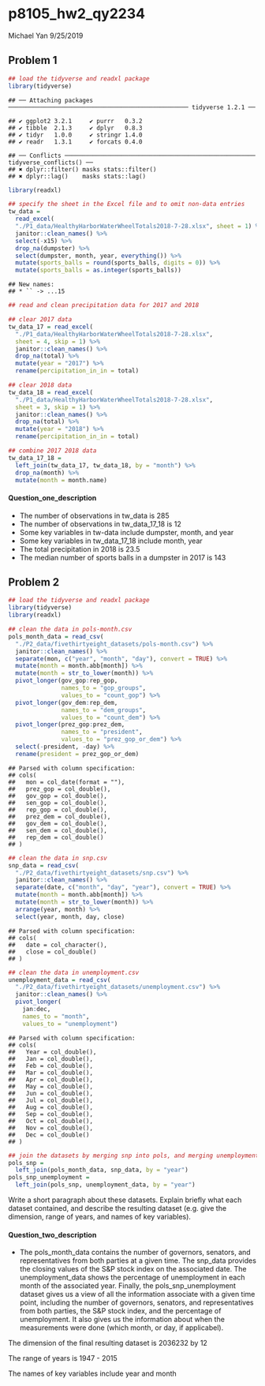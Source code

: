 p8105\_hw2\_qy2234
================
Michael Yan
9/25/2019

## Problem 1

``` r
## load the tidyverse and readxl package
library(tidyverse)
```

    ## ── Attaching packages ─────────────────────────────────────────────────── tidyverse 1.2.1 ──

    ## ✔ ggplot2 3.2.1     ✔ purrr   0.3.2
    ## ✔ tibble  2.1.3     ✔ dplyr   0.8.3
    ## ✔ tidyr   1.0.0     ✔ stringr 1.4.0
    ## ✔ readr   1.3.1     ✔ forcats 0.4.0

    ## ── Conflicts ────────────────────────────────────────────────────── tidyverse_conflicts() ──
    ## ✖ dplyr::filter() masks stats::filter()
    ## ✖ dplyr::lag()    masks stats::lag()

``` r
library(readxl)

## specify the sheet in the Excel file and to omit non-data entries
tw_data = 
  read_excel(
  "./P1_data/HealthyHarborWaterWheelTotals2018-7-28.xlsx", sheet = 1) %>%
  janitor::clean_names() %>% 
  select(-x15) %>% 
  drop_na(dumpster) %>%
  select(dumpster, month, year, everything()) %>% 
  mutate(sports_balls = round(sports_balls, digits = 0)) %>% 
  mutate(sports_balls = as.integer(sports_balls))
```

    ## New names:
    ## * `` -> ...15

``` r
## read and clean precipitation data for 2017 and 2018

## clear 2017 data
tw_data_17 = read_excel(
  "./P1_data/HealthyHarborWaterWheelTotals2018-7-28.xlsx", 
  sheet = 4, skip = 1) %>%
  janitor::clean_names() %>% 
  drop_na(total) %>% 
  mutate(year = "2017") %>% 
  rename(percipitation_in_in = total)

## clear 2018 data
tw_data_18 = read_excel(
  "./P1_data/HealthyHarborWaterWheelTotals2018-7-28.xlsx", 
  sheet = 3, skip = 1) %>%
  janitor::clean_names() %>% 
  drop_na(total) %>% 
  mutate(year = "2018") %>% 
  rename(percipitation_in_in = total)

## combine 2017 2018 data
tw_data_17_18 = 
  left_join(tw_data_17, tw_data_18, by = "month") %>% 
  drop_na(month) %>%
  mutate(month = month.name)
```

#### Question\_one\_description

  - The number of observations in tw\_data is 285
  - The number of observations in tw\_data\_17\_18 is 12
  - Some key variables in tw-data include dumpster, month, and year
  - Some key variables in tw\_data\_17\_18 include month, year
  - The total precipitation in 2018 is 23.5
  - The median number of sports balls in a dumpster in 2017 is 143

## Problem 2

``` r
## load the tidyverse and readxl package
library(tidyverse)
library(readxl)

## clean the data in pols-month.csv
pols_month_data = read_csv(
  "./P2_data/fivethirtyeight_datasets/pols-month.csv") %>% 
  janitor::clean_names() %>% 
  separate(mon, c("year", "month", "day"), convert = TRUE) %>% 
  mutate(month = month.abb[month]) %>% 
  mutate(month = str_to_lower(month)) %>% 
  pivot_longer(gov_gop:rep_gop, 
               names_to = "gop_groups",
               values_to = "count_gop") %>% 
  pivot_longer(gov_dem:rep_dem, 
               names_to = "dem_groups",
               values_to = "count_dem") %>% 
  pivot_longer(prez_gop:prez_dem, 
               names_to = "president",
               values_to = "prez_gop_or_dem") %>% 
  select(-president, -day) %>% 
  rename(president = prez_gop_or_dem)
```

    ## Parsed with column specification:
    ## cols(
    ##   mon = col_date(format = ""),
    ##   prez_gop = col_double(),
    ##   gov_gop = col_double(),
    ##   sen_gop = col_double(),
    ##   rep_gop = col_double(),
    ##   prez_dem = col_double(),
    ##   gov_dem = col_double(),
    ##   sen_dem = col_double(),
    ##   rep_dem = col_double()
    ## )

``` r
## clean the data in snp.csv
snp_data = read_csv(
  "./P2_data/fivethirtyeight_datasets/snp.csv") %>% 
  janitor::clean_names() %>% 
  separate(date, c("month", "day", "year"), convert = TRUE) %>% 
  mutate(month = month.abb[month]) %>% 
  mutate(month = str_to_lower(month)) %>%
  arrange(year, month) %>% 
  select(year, month, day, close)
```

    ## Parsed with column specification:
    ## cols(
    ##   date = col_character(),
    ##   close = col_double()
    ## )

``` r
## clean the data in unemployment.csv
unemployment_data = read_csv(
  "./P2_data/fivethirtyeight_datasets/unemployment.csv") %>%
  janitor::clean_names() %>% 
  pivot_longer(
    jan:dec,
    names_to = "month", 
    values_to = "unemployment") 
```

    ## Parsed with column specification:
    ## cols(
    ##   Year = col_double(),
    ##   Jan = col_double(),
    ##   Feb = col_double(),
    ##   Mar = col_double(),
    ##   Apr = col_double(),
    ##   May = col_double(),
    ##   Jun = col_double(),
    ##   Jul = col_double(),
    ##   Aug = col_double(),
    ##   Sep = col_double(),
    ##   Oct = col_double(),
    ##   Nov = col_double(),
    ##   Dec = col_double()
    ## )

``` r
## join the datasets by merging snp into pols, and merging unemployment into the result
pols_snp = 
  left_join(pols_month_data, snp_data, by = "year")
pols_snp_unemployment = 
  left_join(pols_snp, unemployment_data, by = "year")
```

Write a short paragraph about these datasets. Explain briefly what each
dataset contained, and describe the resulting dataset (e.g. give the
dimension, range of years, and names of key variables).

#### Question\_two\_description

  - The pols\_month\_data contains the number of governors, senators,
    and representatives from both parties at a given time. The snp\_data
    provides the closing values of the S\&P stock index on the
    associated date. The unemployment\_data shows the percentage of
    unemployment in each month of the associated year. Finally, the
    pols\_snp\_unemployment dataset gives us a view of all the
    information associate with a given time point, including the number
    of governors, senators, and representatives from both parties, the
    S\&P stock index, and the percentage of unemployment. It also gives
    us the information about when the measurements were done (which
    month, or day, if applicabel).

The dimension of the final resulting dataset is 2036232 by 12

The range of years is 1947 - 2015

The names of key variables include year and month
